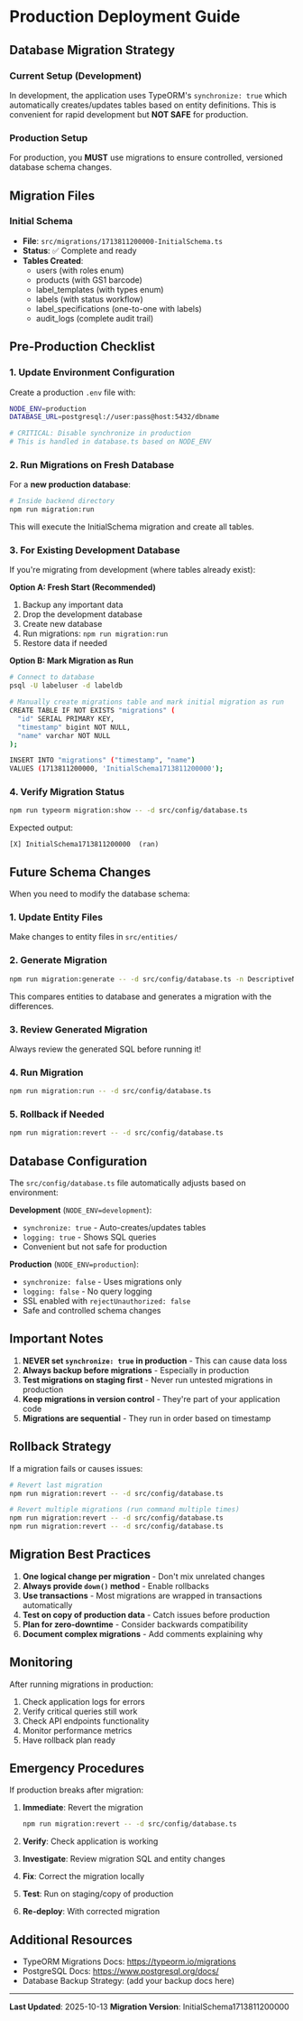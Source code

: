 # Production Deployment Guide

## Database Migration Strategy

### Current Setup (Development)

In development, the application uses TypeORM's `synchronize: true` which automatically creates/updates tables based on entity definitions. This is convenient for rapid development but **NOT SAFE** for production.

### Production Setup

For production, you **MUST** use migrations to ensure controlled, versioned database schema changes.

## Migration Files

### Initial Schema
- **File**: `src/migrations/1713811200000-InitialSchema.ts`
- **Status**: ✅ Complete and ready
- **Tables Created**:
  - users (with roles enum)
  - products (with GS1 barcode)
  - label_templates (with types enum)
  - labels (with status workflow)
  - label_specifications (one-to-one with labels)
  - audit_logs (complete audit trail)

## Pre-Production Checklist

### 1. Update Environment Configuration

Create a production `.env` file with:

```bash
NODE_ENV=production
DATABASE_URL=postgresql://user:pass@host:5432/dbname

# CRITICAL: Disable synchronize in production
# This is handled in database.ts based on NODE_ENV
```

### 2. Run Migrations on Fresh Database

For a **new production database**:

```bash
# Inside backend directory
npm run migration:run
```

This will execute the InitialSchema migration and create all tables.

### 3. For Existing Development Database

If you're migrating from development (where tables already exist):

**Option A: Fresh Start (Recommended)**
1. Backup any important data
2. Drop the development database
3. Create new database
4. Run migrations: `npm run migration:run`
5. Restore data if needed

**Option B: Mark Migration as Run**
```bash
# Connect to database
psql -U labeluser -d labeldb

# Manually create migrations table and mark initial migration as run
CREATE TABLE IF NOT EXISTS "migrations" (
  "id" SERIAL PRIMARY KEY,
  "timestamp" bigint NOT NULL,
  "name" varchar NOT NULL
);

INSERT INTO "migrations" ("timestamp", "name")
VALUES (1713811200000, 'InitialSchema1713811200000');
```

### 4. Verify Migration Status

```bash
npm run typeorm migration:show -- -d src/config/database.ts
```

Expected output:
```
[X] InitialSchema1713811200000  (ran)
```

## Future Schema Changes

When you need to modify the database schema:

### 1. Update Entity Files
Make changes to entity files in `src/entities/`

### 2. Generate Migration
```bash
npm run migration:generate -- -d src/config/database.ts -n DescriptiveNameOfChange
```

This compares entities to database and generates a migration with the differences.

### 3. Review Generated Migration
Always review the generated SQL before running it!

### 4. Run Migration
```bash
npm run migration:run -- -d src/config/database.ts
```

### 5. Rollback if Needed
```bash
npm run migration:revert -- -d src/config/database.ts
```

## Database Configuration

The `src/config/database.ts` file automatically adjusts based on environment:

**Development** (`NODE_ENV=development`):
- `synchronize: true` - Auto-creates/updates tables
- `logging: true` - Shows SQL queries
- Convenient but not safe for production

**Production** (`NODE_ENV=production`):
- `synchronize: false` - Uses migrations only
- `logging: false` - No query logging
- SSL enabled with `rejectUnauthorized: false`
- Safe and controlled schema changes

## Important Notes

1. **NEVER set `synchronize: true` in production** - This can cause data loss
2. **Always backup before migrations** - Especially in production
3. **Test migrations on staging first** - Never run untested migrations in production
4. **Keep migrations in version control** - They're part of your application code
5. **Migrations are sequential** - They run in order based on timestamp

## Rollback Strategy

If a migration fails or causes issues:

```bash
# Revert last migration
npm run migration:revert -- -d src/config/database.ts

# Revert multiple migrations (run command multiple times)
npm run migration:revert -- -d src/config/database.ts
npm run migration:revert -- -d src/config/database.ts
```

## Migration Best Practices

1. **One logical change per migration** - Don't mix unrelated changes
2. **Always provide `down()` method** - Enable rollbacks
3. **Use transactions** - Most migrations are wrapped in transactions automatically
4. **Test on copy of production data** - Catch issues before production
5. **Plan for zero-downtime** - Consider backwards compatibility
6. **Document complex migrations** - Add comments explaining why

## Monitoring

After running migrations in production:

1. Check application logs for errors
2. Verify critical queries still work
3. Check API endpoints functionality
4. Monitor performance metrics
5. Have rollback plan ready

## Emergency Procedures

If production breaks after migration:

1. **Immediate**: Revert the migration
   ```bash
   npm run migration:revert -- -d src/config/database.ts
   ```

2. **Verify**: Check application is working

3. **Investigate**: Review migration SQL and entity changes

4. **Fix**: Correct the migration locally

5. **Test**: Run on staging/copy of production

6. **Re-deploy**: With corrected migration

## Additional Resources

- TypeORM Migrations Docs: https://typeorm.io/migrations
- PostgreSQL Docs: https://www.postgresql.org/docs/
- Database Backup Strategy: (add your backup docs here)

---

**Last Updated**: 2025-10-13
**Migration Version**: InitialSchema1713811200000
